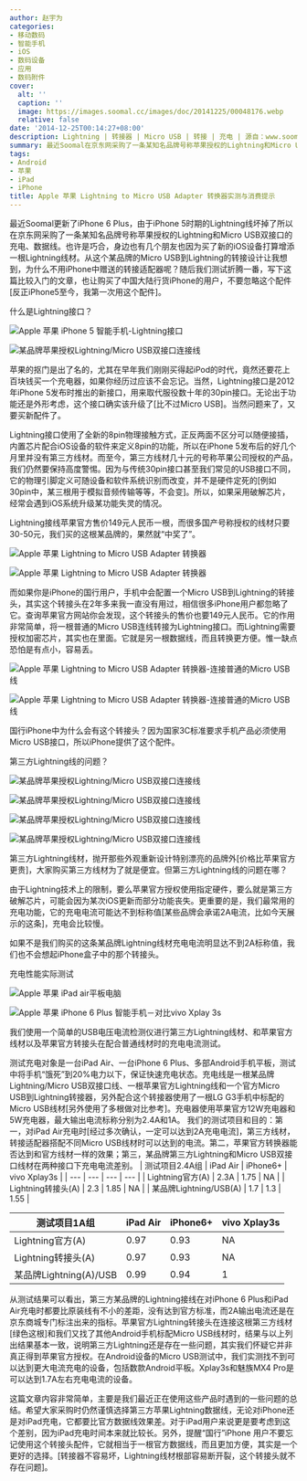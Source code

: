 ```yaml
---
author: 赵宇为
categories:
- 移动数码
- 智能手机
- iOS
- 数码设备
- 应用
- 数码附件
cover:
  alt: ''
  caption: ''
  image: https://images.soomal.cc/images/doc/20141225/00048176.webp
  relative: false
date: '2014-12-25T00:14:27+08:00'
description: Lightning | 转接器 | Micro USB | 转接 | 充电 | 源自：www.soomal.com | 版权：原创 |  平均/总评分：09.13/420
summary: 最近Soomal在京东网采购了一条某知名品牌号称苹果授权的Lightning和Micro USB双接口的充电、数据线，我们发现它的充电电流并没有达到标称，而这种有趣的双接口转换方式也让我们想到了苹果官方的转换器……
tags:
- Android
- 苹果
- iPad
- iPhone
title: Apple 苹果 Lightning to Micro USB Adapter 转换器实测与消费提示
---
```


最近Soomal更新了iPhone 6 Plus，由于iPhone 5时期的Lightning线坏掉了所以在京东网采购了一条某知名品牌号称苹果授权的Lightning和Micro USB双接口的充电、数据线。也许是巧合，身边也有几个朋友也因为买了新的iOS设备打算增添一根Lightning线材。从这个某品牌的Micro USB到Lightning的转接设计让我想到，为什么不用iPhone中赠送的转接适配器呢？随后我们测试折腾一番，写下这篇比较入门的文章，也让购买了中国大陆行货iPhone的用户，不要忽略这个配件[反正iPhone5至今，我第一次用这个配件]。



什么是Lightning接口？



![Apple 苹果 iPhone 5 智能手机-Lightning接口](https://images.soomal.cc/images/doc/20120927/00023216.webp)



![某品牌苹果授权Lightning/Micro USB双接口连接线](https://images.soomal.cc/images/doc/20141224/00048171.webp)



苹果的抠门是出了名的，尤其在早年我们刚刚买得起iPod的时代，竟然还要花上百块钱买一个充电器，如果你经历过应该不会忘记。当然，Lightning接口是2012年iPhone 5发布时推出的新接口，用来取代服役数十年的30pin接口。无论出于功能还是外形考虑，这个接口确实该升级了[比不过Micro USB]。当然问题来了，又要买新配件了。



Lightning接口使用了全新的8pin物理接触方式，正反两面不区分可以随便接插，内置芯片配合iOS设备的软件来定义8pin的功能，所以在iPhone 5发布后的好几个月里并没有第三方线材。而至今，第三方线材几十元的号称苹果公司授权的产品，我们仍然要保持高度警惕。因为与传统30pin接口甚至我们常见的USB接口不同，它的物理引脚定义可随设备和软件系统识别而改变，并不是硬件定死的[例如30pin中，某三根用于模拟音频传输等等，不会变]。所以，如果采用破解芯片，经常会遇到iOS系统升级某功能失灵的情况。



Lightning接线苹果官方售价149元人民币一根，而很多国产号称授权的线材只要30-50元，我们买的这根某品牌的，果然就“中奖了”。



![Apple 苹果 Lightning to Micro USB Adapter 转换器](https://images.soomal.cc/images/doc/20141224/00048166_01.webp)



![Apple 苹果 Lightning to Micro USB Adapter 转换器](https://images.soomal.cc/images/doc/20141224/00048166_01.webp)



而如果你是iPhone的国行用户，手机中会配置一个Micro USB到Lightning的转接头，其实这个转接头在2年多来我一直没有用过，相信很多iPhone用户都忽略了它。查询苹果官方网站你会发现，这个转接头的售价也要149元人民币。它的作用非常简单，将一根普通的Micro USB连线转接为Lightning接口。而Lightning需要授权加密芯片，其实也在里面。它就是另一根数据线，而且转换更方便。惟一缺点恐怕是有点小，容易丢。



![Apple 苹果 Lightning to Micro USB Adapter 转换器-连接普通的Micro USB线](https://images.soomal.cc/images/doc/20141224/00048169_01.webp)



![Apple 苹果 Lightning to Micro USB Adapter 转换器-连接普通的Micro USB线](https://images.soomal.cc/images/doc/20141224/00048170_01.webp)



国行iPhone中为什么会有这个转接头？因为国家3C标准要求手机产品必须使用Micro USB接口，所以iPhone提供了这个配件。



第三方Lightning线的问题？



![某品牌苹果授权Lightning/Micro USB双接口连接线](https://images.soomal.cc/images/doc/20141224/00048172_01.webp)



![某品牌苹果授权Lightning/Micro USB双接口连接线](https://images.soomal.cc/images/doc/20141224/00048173_01.webp)



![某品牌苹果授权Lightning/Micro USB双接口连接线](https://images.soomal.cc/images/doc/20141224/00048174_01.webp)



![某品牌苹果授权Lightning/Micro USB双接口连接线](https://images.soomal.cc/images/doc/20141224/00048175_01.webp)



第三方Lightning线材，抛开那些外观重新设计特别漂亮的品牌外[价格比苹果官方更贵]，大家购买第三方线材为了就是便宜。但第三方Lightning线的问题在哪？



由于Lightning技术上的限制，要么苹果官方授权使用指定硬件，要么就是第三方破解芯片，可能会因为某次iOS更新而部分功能丧失。更重要的是，我们最常用的充电功能，它的充电电流可能达不到标称值[某些品牌会承诺2A电流，比如今天展示的这条]，充电会比较慢。



如果不是我们购买的这条某品牌Lightning线材充电电流明显达不到2A标称值，我们也不会想起iPhone盒子中的那个转接头。



充电性能实际测试



![Apple 苹果 iPad air平板电脑](https://images.soomal.cc/images/doc/20131104/00036980_01.webp)



![Apple 苹果 iPhone 6 Plus 智能手机－对比vivo Xplay 3s](https://images.soomal.cc/images/doc/20141027/00046965_01.webp)



我们使用一个简单的USB电压电流检测仪进行第三方Lightning线材、和苹果官方线材以及苹果官方转接头在配合普通线材时的充电电流测试。

测试充电对象是一台iPad Air、一台iPhone 6 Plus、多部Android手机平板，测试中将手机“饿死”到20%电力以下，保证快速充电状态。充电线是一根某品牌Lightning/Micro USB双接口线、一根苹果官方Lightning线和一个官方Micro USB到Lightning转接器，另外配合这个转接器使用了一根LG G3手机中标配的Micro USB线材[另外使用了多根做对比参考]。充电器使用苹果官方12W充电器和5W充电器，最大输出电流标称分别为2.4A和1A。
我们的测试项目和目的：第一，对iPad Air充电时[经过多次确认，一定可以达到2A充电电流]，第三方线材，转接适配器搭配不同Micro USB线材时可以达到的电流。第二，苹果官方转换器能否达到和官方线材一样的效果；第三，某品牌第三方Lightning和Micro USB双接口线材在两种接口下充电电流差别。
| 测试项目2.4A组 | iPad Air | iPhone6+ | vivo Xplay3s |
| --- | --- | --- | --- |
| Lightning官方(A) | 2.3A | 1.75 | NA |
| Lightning转接头(A) | 2.3 | 1.85 | NA |
| 某品牌Lightning/USB(A) | 1.7 | 1.3 | 1.55 |


| 测试项目1A组 | iPad Air | iPhone6+ | vivo Xplay3s |
| --- | --- | --- | --- |
| Lightning官方(A) | 0.97 | 0.93 | NA |
| Lightning转接头(A) | 0.97 | 0.93 | NA |
| 某品牌Lightning(A)/USB | 0.99 | 0.94 | 1 |


从测试结果可以看出，第三方某品牌的Lightning接线在对iPhone 6 Plus和iPad Air充电时都要比原装线有不小的差距，没有达到官方标准，而2A输出电流还是在京东商城专门标注出来的指标。苹果官方Lightning转接头在连接这根第三方线材[绿色这根]和我们又找了其他Android手机标配Micro USB线材时，结果与以上列出结果基本一致，说明第三方Lightning还是存在一些问题，其实我们怀疑它并非真正得到苹果官方授权。在Android设备的Micro USB测试中，我们实测找不到可以达到更大电流充电的设备，包括数款Android平板。Xplay3s和魅族MX4 Pro是可以达到1.7A左右充电电流的设备。

这篇文章内容非常简单，主要是我们最近正在使用这些产品时遇到的一些问题的总结。希望大家采购时仍然谨慎选择第三方苹果Lightning数据线，无论对iPhone还是对iPad充电，它都要比官方数据线效果差。对于iPad用户来说更是要考虑到这个差别，因为iPad充电时间本来就比较长。另外，提醒“国行”iPhone 用户不要忘记使用这个转接头配件，它就相当于一根官方数据线，而且更加方便，其实是一个更好的选择。[转接器不容易坏，Lightning线材根部容易断开裂，这个转接头就不存在问题]。